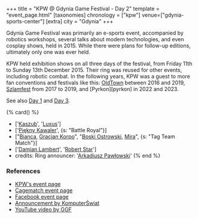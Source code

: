 +++
title = "KPW @ Gdynia Game Festival - Day 2"
template = "event_page.html"
[taxonomies]
chronology = ["kpw"]
venue=["gdynia-sports-center"]
[extra]
city = "Gdynia"
+++

Gdynia Game Festival was primarily an e-sports event, accompanied by robotics workshops, several talks about modern technologies, and even cosplay shows, held in 2015. While there were plans for follow-up editions, ultimately only one was ever held.

KPW held exhibition shows on all three days of the festival, from Friday 11th to Sunday 13th December 2015. Their ring was reused for other events, including robotic combat.
In the following years, KPW was a guest to more fan conventions and festivals like this: [OldTown](@/e/kpw/2016-07-23-kpw-oldtown.md) between 2016 and 2019, [Szlamfest](@/e/kpw/2017-02-04-kpw-szlamfest.md) from 2017 to 2019, and [Pyrkon][pyrkon] in 2022 and 2023.

See also [Day 1](@/e/kpw/2015-12-11-kpw-at-gdynia-game-festival-day-1.md)
and [Day 3](@/e/kpw/2015-12-13-kpw-at-gdynia-game-festival-day-3.md).

{% card() %}
- ['[Kaszub](@/w/kaszub.md)', '[Luxus](@/w/luxus.md)']
- ['[Piękny Kawaler](@/w/piekny-kawaler.md)', {s: "Battle Royal"}]
- ["[Bianca](@/w/bianca.md), [Gracjan Korpo](@/w/gracjan-korpo.md)", "[Boski Ostrowski](@/w/ostrowski.md),
    [Mira](@/w/mira.md)", {s: "Tag Team Match"}]
- ['[Damian Lambert](@/w/damien-rothschild.md)', '[Robert Star](@/w/robert-star.md)']
- credits:
    Ring announcer: '[Arkadiusz Pawłowski](@/w/pan-pawlowski.md)'
{% end %}

### References

* [KPW's event page](https://kpwrestling.pl/events/kpw-gdynia-game-festival/)
* [Cagematch event page](https://www.cagematch.net/?id=1&nr=153081)
* [Facebook event page](https://www.facebook.com/events/668141453330240/)
* [Announcement by KomputerŚwiat](https://www.komputerswiat.pl/aktualnosci/wydarzenia/zapraszamy-na-gdynia-game-festival/41bqekl)
* [YouTube video by GGF](https://www.youtube.com/watch?v=BIpJf-dfvxI)
